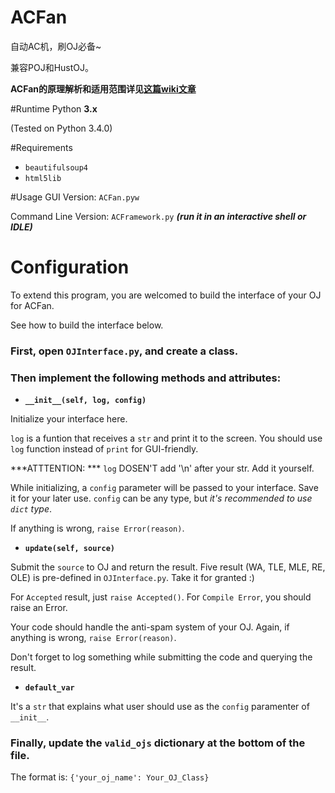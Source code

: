 # ACFan
自动AC机，刷OJ必备~

兼容POJ和HustOJ。

**ACFan的原理解析和适用范围详见[这篇wiki文章](https://github.com/xmcp/ACFan/wiki/ACFan-%E5%8E%9F%E7%90%86%E8%A7%A3%E6%9E%90)**

#Runtime
Python **3.x**

(Tested on Python 3.4.0)

#Requirements
- `beautifulsoup4`
- `html5lib`

#Usage
GUI Version: `ACFan.pyw`

Command Line Version: `ACFramework.py` ***(run it in an interactive shell or IDLE)***

# Configuration
To extend this program, you are welcomed to build the interface of your OJ for ACFan.

See how to build the interface below.

### First, open `OJInterface.py`, and create a class.

### Then implement the following methods and attributes:

- **`__init__(self, log, config)`**

Initialize your interface here.

`log` is a funtion that receives a `str` and print it to the screen.
You should use `log` function instead of `print` for GUI-friendly.

***ATTTENTION: *** `log` DOSEN'T add '\n' after your str. Add it yourself.

While initializing, a `config` parameter will be passed to your interface. Save it for your later use.
`config` can be any type, but *it's recommended to use `dict` type*.

If anything is wrong, `raise Error(reason)`.

- **`update(self, source)`**

Submit the `source` to OJ and return the result.
Five result (WA, TLE, MLE, RE, OLE) is pre-defined in `OJInterface.py`. Take it for granted :)

For `Accepted` result, just `raise Accepted()`.
For `Compile Error`, you should raise an Error.

Your code should handle the anti-spam system of your OJ.
Again, if anything is wrong, `raise Error(reason)`.

Don't forget to log something while submitting the code and querying the result.

- **`default_var`**

It's a `str` that explains what user should use as the `config` paramenter of `__init__`.

### Finally, update the `valid_ojs` dictionary at the bottom of the file.
The format is: `{'your_oj_name': Your_OJ_Class}`
